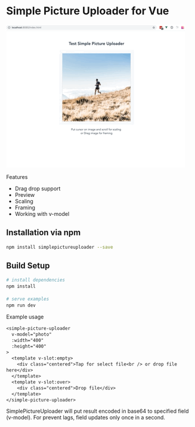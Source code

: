 # Simple Picture Uploader for Vue

![Example](https://github.com/skymanrm/SimplePictureUploaderVue/blob/master/static/example.gif?raw=true)

Features

* Drag drop support
* Preview
* Scaling
* Framing
* Working with v-model 

## Installation via npm

``` bash
npm install simplepictureuploader --save
```

## Build Setup

``` bash
# install dependencies
npm install

# serve examples
npm run dev
```

Example usage
```vue
<simple-picture-uploader
  v-model="photo"
  :width="400"
  :height="400"
>
  <template v-slot:empty>
    <div class="centered">Tap for select file<br /> or drop file here</div>
  </template>
  <template v-slot:over>
    <div class="centered">Drop file</div>
  </template>
</simple-picture-uploader>
```

SimplePictureUploader will put result encoded in base64 to specified field (v-model). For prevent lags, field updates only once in a second.
